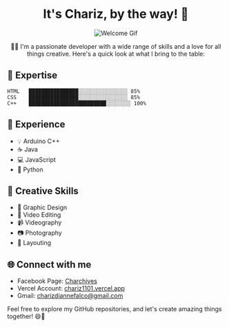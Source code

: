 <div align="center">

# It's Chariz, by the way! 👋

![Welcome Gif](https://media.giphy.com/media/2IudUHdI075HL02Pkk/giphy.gif)

👩‍💻 I'm a passionate developer with a wide range of skills and a love for all things creative. Here's a quick look at what I bring to the table:

</div>

## 🌟 Expertise
```
HTML   ████████████████░░░░░░░░░░░░░░░░ 85%
CSS    ████████████████░░░░░░░░░░░░░░░░ 85%
C++    █████████████████████████░░░░░░░░ 100%
```

## 🚀 Experience
- 💡 Arduino C++
- ☕ Java
- 💻 JavaScript
- 🐍 Python

## 🎨 Creative Skills
- 🎨 Graphic Design
- 🎥 Video Editing
- 📹 Videography
- 📷 Photography
- 📐 Layouting

## 🌐 Connect with me
- Facebook Page: [Charchives](https://facebook.com/charchivesofficial)
- Vercel Account: [chariz1101.vercel.app](https://chariz1101.vercel.app/)
- Gmail: [charizdiannefalco@gmail.com](mailto:charizdiannefalco@gmail.com)

Feel free to explore my GitHub repositories, and let's create amazing things together! 😄🌟


